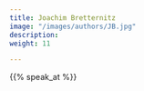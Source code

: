 ```yaml
---
title: Joachim Bretternitz
image: "/images/authors/JB.jpg"
description: 
weight: 11

---
```


{{% speak_at %}}
